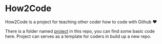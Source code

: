 # How2Code
How2Code is a project for teaching other coder how to code with Github ❤️

There is a folder named [project](project) in this repo, you can find some basic code here. Project can serves as a template for coders in build up a new repo.